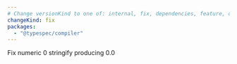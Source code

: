 ```yaml
---
# Change versionKind to one of: internal, fix, dependencies, feature, deprecation, breaking
changeKind: fix
packages:
  - "@typespec/compiler"
---
```


Fix numeric 0 stringify producing 0.0
